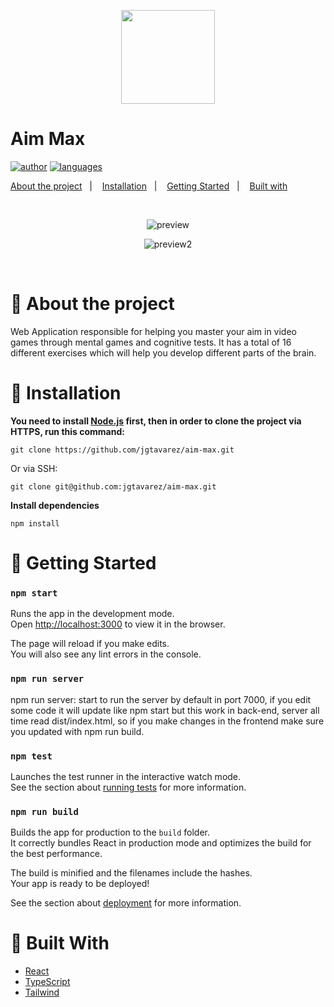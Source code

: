 <p align="center">
   <img src="public/logo.png" width="150"/>
</p>

# Aim Max

[![author](https://img.shields.io/badge/author-jgtavarez-27DDF2?style=flat-square)](https://github.com/jgtavarez)
[![languages](https://img.shields.io/github/languages/count/jgtavarez/aim-max?color=%2327DDF2&style=flat-square)](#)

<p>
  <a href="#closed_book-about-the-project">About the project</a>&nbsp;&nbsp;&nbsp;|&nbsp;&nbsp;&nbsp;
  <a href="#construction_worker-installation">Installation</a>&nbsp;&nbsp;&nbsp;|&nbsp;&nbsp;&nbsp;
  <a href="#rocket-getting-started">Getting Started</a>&nbsp;&nbsp;&nbsp;|&nbsp;&nbsp;&nbsp;
  <a href="#hammer-built-with">Built with</a>&nbsp;&nbsp;&nbsp;
</p>

<br>
<p align="center">
  <img align="center" src="public/preview.png" alt="preview" border="0"></p>
<p align="center">
  <img align="center" src="public/preview2.png" alt="preview2" border="0">
</p>
<br>

# :closed_book: About the project

Web Application responsible for helping you master your aim in video games through mental games and cognitive tests. It has a total of 16 different exercises which will help you develop different parts of the brain.

# :construction_worker: Installation

**You need to install [Node.js](https://nodejs.org/en/download/) first, then in order to clone the project via HTTPS, run this command:**

```git clone https://github.com/jgtavarez/aim-max.git```

Or via SSH:

```git clone git@github.com:jgtavarez/aim-max.git```

**Install dependencies**

```npm install```

# :rocket: Getting Started

### `npm start`

Runs the app in the development mode.\
Open [http://localhost:3000](http://localhost:3000) to view it in the browser.

The page will reload if you make edits.\
You will also see any lint errors in the console.

### `npm run server`

npm run server: start to run the server by default in port 7000,
if you edit some code it will update like npm start but this work in back-end, 
server all time read dist/index.html, so if you make changes in the frontend
make sure you updated with npm run build.

### `npm test`

Launches the test runner in the interactive watch mode.\
See the section about [running tests](https://facebook.github.io/create-react-app/docs/running-tests) for more information.

### `npm run build`

Builds the app for production to the `build` folder.\
It correctly bundles React in production mode and optimizes the build for the best performance.

The build is minified and the filenames include the hashes.\
Your app is ready to be deployed!

See the section about [deployment](https://facebook.github.io/create-react-app/docs/deployment) for more information.

# :hammer: Built With

- [React](https://reactjs.org)
- [TypeScript](https://www.typescriptlang.org/)
- [Tailwind](https://tailwindcss.com/)